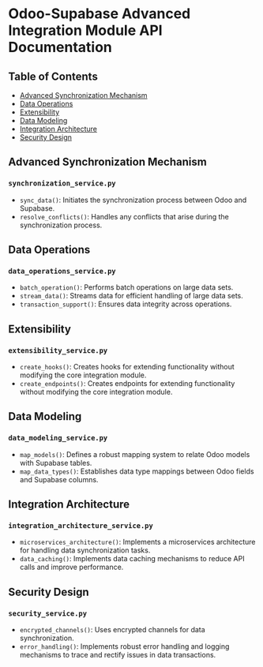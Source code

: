 # Odoo-Supabase Advanced Integration Module API Documentation

## Table of Contents

- [Advanced Synchronization Mechanism](#advanced-synchronization-mechanism)
- [Data Operations](#data-operations)
- [Extensibility](#extensibility)
- [Data Modeling](#data-modeling)
- [Integration Architecture](#integration-architecture)
- [Security Design](#security-design)

## Advanced Synchronization Mechanism

### `synchronization_service.py`

- `sync_data()`: Initiates the synchronization process between Odoo and Supabase.
- `resolve_conflicts()`: Handles any conflicts that arise during the synchronization process.

## Data Operations

### `data_operations_service.py`

- `batch_operation()`: Performs batch operations on large data sets.
- `stream_data()`: Streams data for efficient handling of large data sets.
- `transaction_support()`: Ensures data integrity across operations.

## Extensibility

### `extensibility_service.py`

- `create_hooks()`: Creates hooks for extending functionality without modifying the core integration module.
- `create_endpoints()`: Creates endpoints for extending functionality without modifying the core integration module.

## Data Modeling

### `data_modeling_service.py`

- `map_models()`: Defines a robust mapping system to relate Odoo models with Supabase tables.
- `map_data_types()`: Establishes data type mappings between Odoo fields and Supabase columns.

## Integration Architecture

### `integration_architecture_service.py`

- `microservices_architecture()`: Implements a microservices architecture for handling data synchronization tasks.
- `data_caching()`: Implements data caching mechanisms to reduce API calls and improve performance.

## Security Design

### `security_service.py`

- `encrypted_channels()`: Uses encrypted channels for data synchronization.
- `error_handling()`: Implements robust error handling and logging mechanisms to trace and rectify issues in data transactions.